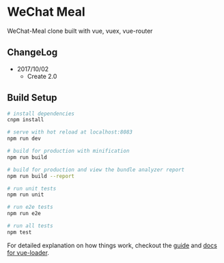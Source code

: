 # WeChat Meal
WeChat-Meal clone built with vue, vuex, vue-router

## ChangeLog
- 2017/10/02
  - Create 2.0

## Build Setup

``` bash
# install dependencies
cnpm install

# serve with hot reload at localhost:8083
npm run dev

# build for production with minification
npm run build

# build for production and view the bundle analyzer report
npm run build --report

# run unit tests
npm run unit

# run e2e tests
npm run e2e

# run all tests
npm test
```

For detailed explanation on how things work, checkout the [guide](http://vuejs-templates.github.io/webpack/) and [docs for vue-loader](http://vuejs.github.io/vue-loader).
